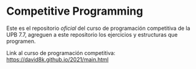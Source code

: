 # Competitive Programming
Este es el repositorio *oficial* del curso de programación competitiva de la UPB 7.7, agreguen a este repositorio los ejercicios y estructuras que programen.

Link al curso de programación competitiva: https://david8k.github.io/2021/main.html

